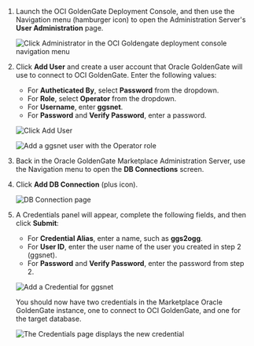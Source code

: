 <!--
    {
        "name":"Add a Credential for Oracle GoldenGate to Connect to OCI GoldenGate",
        "description":"Add a Credential for Oracle GoldenGate to Connect to OCI GoldenGate"
    }
-->

1.  Launch the OCI GoldenGate Deployment Console, and then use the Navigation menu (hamburger icon) to open the Administration Server's **User Administration** page. 

    ![Click Administrator in the OCI Goldengate deployment console navigation menu](https://oracle-livelabs.github.io/goldengate/ggs-common/connection/images/03-01-user-admin.png " ")

2.  Click **Add User** and create a user account that Oracle GoldenGate will use to connect to OCI GoldenGate. Enter the following values:

    * For **Autheticated By**, select **Password** from the dropdown.
    * For **Role**, select **Operator** from the dropdown.
    * For **Username**, enter **ggsnet**.
    * For **Password** and **Verify Password**, enter a password.

    ![Click Add User](https://oracle-livelabs.github.io/goldengate/ggs-common/connection/images/03-02a-add-user.png " ")

    ![Add a ggsnet user with the Operator role](https://oracle-livelabs.github.io/goldengate/ggs-common/connection/images/03-02b-create-new-user.png " ")

3.  Back in the Oracle GoldenGate Marketplace Administration Server, use the Navigation menu to open the **DB Connections** screen.

4. Click **Add DB Connection** (plus icon).

    ![DB Connection page](https://oracle-livelabs.github.io/goldengate/ggs-common/connection/images/03-04-add-db.png " ")

5.  A Credentials panel will appear, complete the following fields, and then click **Submit**:
    * For **Credential Alias**,  enter a name, such as **ggs2ogg**.
    * For **User ID**, enter the user name of the user you created in step 2 (ggsnet).
    * For **Password** and **Verify Password**, enter the password from step 2.

    ![Add a Credential for ggsnet](https://oracle-livelabs.github.io/goldengate/ggs-common/connection/images/03-05a-credentials.png " ")

    You should now have two credentials in the Marketplace Oracle GoldenGate instance, one to connect to OCI GoldenGate, and one for the target database.

    ![The Credentials page displays the new credential](https://oracle-livelabs.github.io/goldengate/ggs-common/connection/images/03-05b-credentials-list.png " ")

